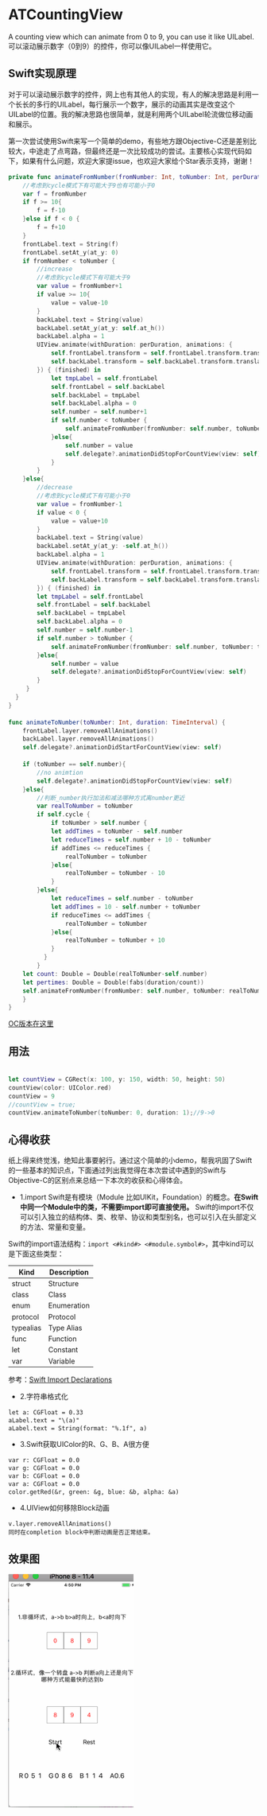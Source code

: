 # ATCountingView
A counting view which can animate from 0 to 9, you can use it like UILabel. 可以滚动展示数字（0到9）的控件，你可以像UILabel一样使用它。

## Swift实现原理

对于可以滚动展示数字的控件，网上也有其他人的实现，有人的解决思路是利用一个长长的多行的UILabel，每行展示一个数字，展示的动画其实是改变这个UILabel的位置。我的解决思路也很简单，就是利用两个UILabel轮流做位移动画和展示。

第一次尝试使用Swift来写一个简单的demo，有些地方跟Objective-C还是差别比较大，中途走了点弯路，但最终还是一次比较成功的尝试。主要核心实现代码如下，如果有什么问题，欢迎大家提issue，也欢迎大家给个Star表示支持，谢谢！

```Swift
private func animateFromNumber(fromNumber: Int, toNumber: Int, perDuration: TimeInterval){
    //考虑到cycle模式下有可能大于9也有可能小于0
    var f = fromNumber
    if f >= 10{
        f = f-10
    }else if f < 0 {
        f = f+10
    }
    frontLabel.text = String(f)
    frontLabel.setAt_y(at_y: 0)
    if fromNumber < toNumber {
        //increase
        //考虑到cycle模式下有可能大于9
        var value = fromNumber+1
        if value >= 10{
            value = value-10
        }
        backLabel.text = String(value)
        backLabel.setAt_y(at_y: self.at_h())
        backLabel.alpha = 1
        UIView.animate(withDuration: perDuration, animations: {
            self.frontLabel.transform = self.frontLabel.transform.translatedBy(x: 0, y: -self.at_h())
            self.backLabel.transform = self.backLabel.transform.translatedBy(x: 0, y: -self.at_h())
        }) { (finished) in
            let tmpLabel = self.frontLabel
            self.frontLabel = self.backLabel
            self.backLabel = tmpLabel
            self.backLabel.alpha = 0
            self.number = self.number+1
            if self.number < toNumber {
                self.animateFromNumber(fromNumber: self.number, toNumber: toNumber, perDuration: perDuration)
            }else{
                self.number = value
                self.delegate?.animationDidStopForCountView(view: self)
            }
        }
    }else{
        //decrease
        //考虑到cycle模式下有可能小于0
        var value = fromNumber-1
        if value < 0 {
            value = value+10
        }
        backLabel.text = String(value)
        backLabel.setAt_y(at_y: -self.at_h())
        backLabel.alpha = 1
        UIView.animate(withDuration: perDuration, animations: {
            self.frontLabel.transform = self.frontLabel.transform.translatedBy(x: 0, y: self.at_h())
            self.backLabel.transform = self.backLabel.transform.translatedBy(x: 0, y: self.at_h())
        }) { (finished) in
        let tmpLabel = self.frontLabel
        self.frontLabel = self.backLabel
        self.backLabel = tmpLabel
        self.backLabel.alpha = 0
        self.number = self.number-1
        if self.number > toNumber {
            self.animateFromNumber(fromNumber: self.number, toNumber: toNumber, perDuration: perDuration)
        }else{
            self.number = value
            self.delegate?.animationDidStopForCountView(view: self)
        }
     }
  }
}

func animateToNumber(toNumber: Int, duration: TimeInterval) {
    frontLabel.layer.removeAllAnimations()
    backLabel.layer.removeAllAnimations()
    self.delegate?.animationDidStartForCountView(view: self)

    if (toNumber == self.number){
        //no animtion
        self.delegate?.animationDidStopForCountView(view: self)
    }else{
        //判断_number执行加法和减法哪种方式离number更近
        var realToNumber = toNumber
        if self.cycle {
            if toNumber > self.number {
            let addTimes = toNumber - self.number
            let reduceTimes = self.number + 10 - toNumber
            if addTimes <= reduceTimes {
                realToNumber = toNumber
            }else{
                realToNumber = toNumber - 10
            }
        }else{
            let reduceTimes = self.number - toNumber
            let addTimes = 10 - self.number + toNumber
            if reduceTimes <= addTimes {
                realToNumber = toNumber
            }else{
                realToNumber = toNumber + 10
            }
          }
        }
    let count: Double = Double(realToNumber-self.number)
    let pertimes: Double = Double(fabs(duration/count))
    self.animateFromNumber(fromNumber: self.number, toNumber: realToNumber, perDuration: pertimes)
    }
}
```

[OC版本在这里](https://github.com/ApesTalk/ATCountingView/tree/master/OC)


## 用法

```Swift

let countView = CGRect(x: 100, y: 150, width: 50, height: 50)
countView(color: UIColor.red)
countView = 9
//countView = true;
countView.animateToNumber(toNumber: 0, duration: 1);//9->0
```

## 心得收获

纸上得来终觉浅，绝知此事要躬行。通过这个简单的小demo，帮我巩固了Swift的一些基本的知识点，下面通过列出我觉得在本次尝试中遇到的Swift与Objective-C的区别点来总结一下本次的收获和心得体会。

- 1.import
Swift是有模块（Module 比如UIKit，Foundation）的概念。**在Swift中同一个Module中的类，不需要import即可直接使用。** Swift的import不仅可以引入独立的结构体、类、枚举、协议和类型别名，也可以引入在头部定义的方法、常量和变量。

Swift的import语法结构：``import <#kind#> <#module.symbol#>``，其中kind可以是下面这些类型：

|Kind|Description|
|---|---|
|struct|Structure|
|class|Class|
|enum|Enumeration|
|protocol|Protocol|
|typealias|Type Alias|
|func|Function|
|let|Constant|
|var|Variable|


参考：[Swift Import Declarations](https://nshipster.com/import/)

- 2.字符串格式化

```
let a: CGFloat = 0.33
aLabel.text = "\(a)"
aLabel.text = String(format: "%.1f", a)
```

- 3.Swift获取UIColor的R、G、B、A很方便

```
var r: CGFloat = 0.0
var g: CGFloat = 0.0
var b: CGFloat = 0.0
var a: CGFloat = 0.0
color.getRed(&r, green: &g, blue: &b, alpha: &a)
```

- 4.UIView如何移除Block动画

```
v.layer.removeAllAnimations()
同时在completion block中判断动画是否正常结束。
```


## 效果图

![](https://github.com/ApesTalk/ATCountingView/blob/master/counting.gif)
